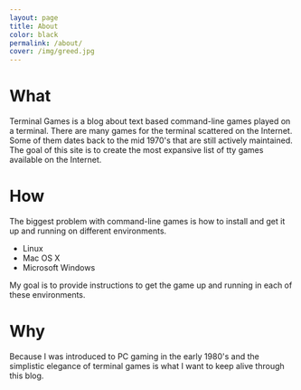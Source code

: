 ```yaml
---
layout: page
title: About
color: black
permalink: /about/
cover: /img/greed.jpg
---
```


# What
Terminal Games is a blog about text based command-line games played on a terminal.
There are many games for the terminal scattered on the Internet. Some of them dates back to the mid 1970's that are still actively maintained.
The goal of this site is to create the most expansive list of tty games available on the Internet. 

# How

The biggest problem with command-line games is how to install and get it up and running on different environments. 

* Linux
* Mac OS X 
* Microsoft Windows

My goal is to provide instructions to get the game up and running in each of these environments.

# Why

Because I was introduced to PC gaming in the early 1980's and the simplistic elegance  of terminal games is what I want to keep alive through this blog.
